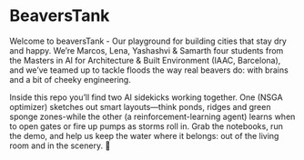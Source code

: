 # BeaversTank
Welcome to beaversTank - Our playground for building cities that stay dry and happy. We’re Marcos, Lena, Yashashvi & Samarth four students from the Masters in AI for Architecture & Built Environment (IAAC, Barcelona), and we’ve teamed up to tackle floods the way real beavers do: with brains and a bit of cheeky engineering.

Inside this repo you’ll find two AI sidekicks working together. One (NSGA optimizer) sketches out smart layouts—think ponds, ridges and green sponge zones-while the other (a reinforcement-learning agent) learns when to open gates or fire up pumps as storms roll in. Grab the notebooks, run the demo, and help us keep the water where it belongs: out of the living room and in the scenery. 🦫
